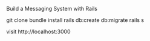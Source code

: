 Build a Messaging System with Rails

git clone
bundle install
rails db:create db:migrate
rails s

visit http://localhost:3000